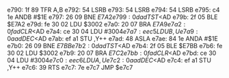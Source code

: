 e790: 1f 89     TFR    A,B
e792: 54        LSRB
e793: 54        LSRB
e794: 54        LSRB
e795: c4 1e     ANDB   #$1E
e797: 26 09     BNE    $E7A2
e799: 0d ad     TST    <$AD
e79b: 2f 05     BLE    $E7A2
e79d: fe 30 02  LDU    $3002
e7a0: 20 07     BRA    $E7A9
e7a2: 0f ad     CLR    <$AD
e7a4: ce 30 04  LDU    #$3004
e7a7: ee c5     LDU    B,U
e7a9: 0a ad     DEC    <$AD
e7ab: ef a1     STU    ,Y++
e7ad: 48        ASLA
e7ae: 84 1e     ANDA   #$1E
e7b0: 26 09     BNE    $E7BB
e7b2: 0d ad     TST    <$AD
e7b4: 2f 05     BLE    $E7BB
e7b6: fe 30 02  LDU    $3002
e7b9: 20 07     BRA    $E7C2
e7bb: 0f ad     CLR    <$AD
e7bd: ce 30 04  LDU    #$3004
e7c0: ee c6     LDU    A,U
e7c2: 0a ad     DEC    <$AD
e7c4: ef a1     STU    ,Y++
e7c6: 39        RTS
e7c7: 7e e7c7     JMP    $e7c7
